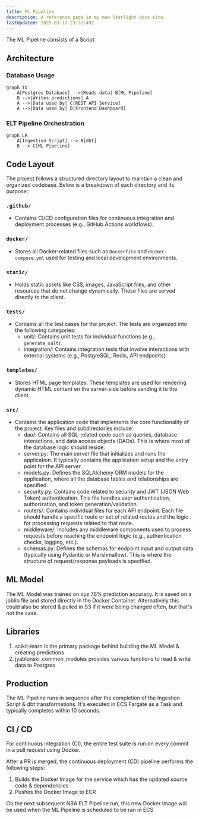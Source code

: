 ```yaml
---
title: ML Pipeline
description: A reference page in my new Starlight docs site.
lastUpdated: 2025-03-17 23:32:49Z
---
```


The ML Pipeline consists of a Script

## Architecture

### Database Usage
``` mermaid
graph TD
    A[Postgres Database] -->|Reads data| B[ML Pipeline]
    B -->|Writes predictions| A
    A -->|Data used by| C[REST API Service]
    A -->|Data used by| D[Frontend Dashboard]

```

### ELT Pipeline Orchestration
``` mermaid
graph LR
    A[Ingestion Script] --> B[dbt]
    B --> C[ML Pipeline]
```

## Code Layout

The project follows a structured directory layout to maintain a clean and organized codebase. Below is a breakdown of each directory and its purpose:

### `.github/`
- Contains CI/CD configuration files for continuous integration and deployment processes (e.g., GitHub Actions workflows).

### `docker/`
- Stores all Docker-related files such as `Dockerfile` and `docker-compose.yml` used for testing and local development environments.

### `static/`
- Holds static assets like CSS, images, JavaScript files, and other resources that do not change dynamically. These files are served directly to the client.

### `tests/`
- Contains all the test cases for the project. The tests are organized into the following categories:
  - unit/: Contains unit tests for individual functions (e.g., `generate_salt`).
  - integration/: Contains integration tests that involve interactions with external systems (e.g., PostgreSQL, Redis, API endpoints).

### `templates/`
- Stores HTML page templates. These templates are used for rendering dynamic HTML content on the server-side before sending it to the client.

### `src/`
- Contains the application code that implements the core functionality of the project. Key files and subdirectories include:
  - dao/: Contains all SQL-related code such as queries, database interactions, and data access objects (DAOs). This is where most of the database logic should reside.
  - server.py: The main server file that initializes and runs the application. It typically contains the application setup and the entry point for the API server.
  - models.py: Defines the SQLAlchemy ORM models for the application, where all the database tables and relationships are specified.
  - security.py: Contains code related to security and JWT (JSON Web Token) authentication. This file handles user authentication, authorization, and token generation/validation.
  - routers/: Contains individual files for each API endpoint. Each file should handle a specific route or set of related routes and the logic for processing requests related to that route.
  - middleware/: Includes any middleware components used to process requests before reaching the endpoint logic (e.g., authentication checks, logging, etc.).
  - schemas.py: Defines the schemas for endpoint input and output data (typically using Pydantic or Marshmallow). This is where the structure of request/response payloads is specified.


## ML Model

The ML Model was trained on xyz 76% prediction accuracy. It is saved on a joblib file and stored directly in the Docker Container. Alternatively this could also be stored & pulled in S3 if it were being changed often, but that's not the case.


## Libraries

1. scikit-learn is the primary package behind building the ML Model & creating predictions
2. jyablonski_common_modules provides various functions to read & write data to Postgres

## Production

The ML Pipeline runs in sequence after the completion of the Ingestion Script & dbt transformations. It's executed in ECS Fargate as a Task and typically completes within 10 seconds.

## CI / CD

For continuous integration (CI), the entire test suite is run on every commit in a pull request using Docker.

After a PR is merged, the continuous deployment (CD) pipeline performs the following steps:

1. Builds the Docker Image for the service which has the updated source code & dependencies
2. Pushes the Docker Image to ECR

On the next subsequent NBA ELT Pipeline run, this new Docker Image will be used when the ML Pipeline is scheduled to be ran in ECS
